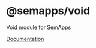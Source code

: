 # @semapps/void

Void module for SemApps

[Documentation](https://semapps.org/docs/middleware/mirror/index)
